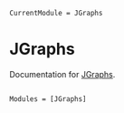 ```@meta
CurrentModule = JGraphs
```

# JGraphs

Documentation for [JGraphs](https://github.com/gpucce/JGraphs.jl).

```@index
```

```@autodocs
Modules = [JGraphs]
```
